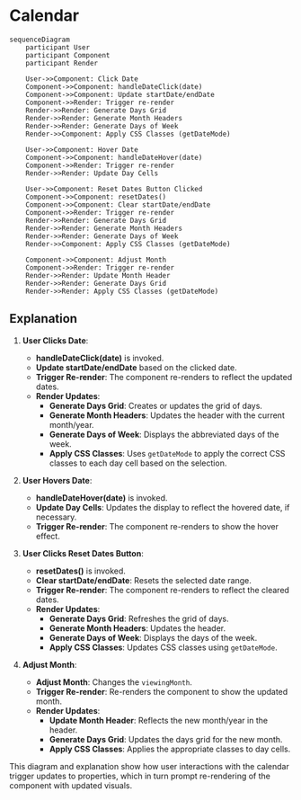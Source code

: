 # Calendar

```mermaid
sequenceDiagram
    participant User
    participant Component
    participant Render

    User->>Component: Click Date
    Component->>Component: handleDateClick(date)
    Component->>Component: Update startDate/endDate
    Component->>Render: Trigger re-render
    Render->>Render: Generate Days Grid
    Render->>Render: Generate Month Headers
    Render->>Render: Generate Days of Week
    Render->>Component: Apply CSS Classes (getDateMode)

    User->>Component: Hover Date
    Component->>Component: handleDateHover(date)
    Component->>Render: Trigger re-render
    Render->>Render: Update Day Cells

    User->>Component: Reset Dates Button Clicked
    Component->>Component: resetDates()
    Component->>Component: Clear startDate/endDate
    Component->>Render: Trigger re-render
    Render->>Render: Generate Days Grid
    Render->>Render: Generate Month Headers
    Render->>Render: Generate Days of Week
    Render->>Component: Apply CSS Classes (getDateMode)

    Component->>Component: Adjust Month
    Component->>Render: Trigger re-render
    Render->>Render: Update Month Header
    Render->>Render: Generate Days Grid
    Render->>Render: Apply CSS Classes (getDateMode)
```

## Explanation

1. **User Clicks Date**:

   - **handleDateClick(date)** is invoked.
   - **Update startDate/endDate** based on the clicked date.
   - **Trigger Re-render**: The component re-renders to reflect the updated dates.
   - **Render Updates**:
     - **Generate Days Grid**: Creates or updates the grid of days.
     - **Generate Month Headers**: Updates the header with the current month/year.
     - **Generate Days of Week**: Displays the abbreviated days of the week.
     - **Apply CSS Classes**: Uses `getDateMode` to apply the correct CSS classes to each day cell based on the selection.

2. **User Hovers Date**:

   - **handleDateHover(date)** is invoked.
   - **Update Day Cells**: Updates the display to reflect the hovered date, if necessary.
   - **Trigger Re-render**: The component re-renders to show the hover effect.

3. **User Clicks Reset Dates Button**:

   - **resetDates()** is invoked.
   - **Clear startDate/endDate**: Resets the selected date range.
   - **Trigger Re-render**: The component re-renders to reflect the cleared dates.
   - **Render Updates**:
     - **Generate Days Grid**: Refreshes the grid of days.
     - **Generate Month Headers**: Updates the header.
     - **Generate Days of Week**: Displays the days of the week.
     - **Apply CSS Classes**: Updates CSS classes using `getDateMode`.

4. **Adjust Month**:
   - **Adjust Month**: Changes the `viewingMonth`.
   - **Trigger Re-render**: Re-renders the component to show the updated month.
   - **Render Updates**:
     - **Update Month Header**: Reflects the new month/year in the header.
     - **Generate Days Grid**: Updates the days grid for the new month.
     - **Apply CSS Classes**: Applies the appropriate classes to day cells.

This diagram and explanation show how user interactions with the calendar trigger updates to properties, which in turn prompt re-rendering of the component with updated visuals.
